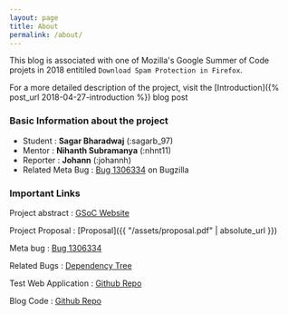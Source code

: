 ```yaml
---
layout: page
title: About
permalink: /about/
---
```


This blog is associated with one of Mozilla's Google Summer of Code projets in 2018 entitiled `Download Spam Protection in Firefox`.

For a more detailed description of the project, visit the [Introduction]({% post_url 2018-04-27-introduction %}) blog post

### Basic Information about the project

- Student : **Sagar Bharadwaj** (:sagarb_97)
- Mentor : **Nihanth Subramanya** (:nhnt11)
- Reporter : **Johann** (:johannh)
- Related Meta Bug : [Bug 1306334](https://bugzilla.mozilla.org/show_bug.cgi?id=1306334) on Bugzilla


### Important Links

Project abstract : [GSoC Website](https://summerofcode.withgoogle.com/projects/#4877582533656576)

Project Proposal : [Proposal]({{ "/assets/proposal.pdf" | absolute_url }})

Meta bug : [Bug 1306334](https://bugzilla.mozilla.org/show_bug.cgi?id=1306334)

Related Bugs : [Dependency Tree](https://bugzilla.mozilla.org/showdependencytree.cgi?id=1306334&hide_resolved=1)

Test Web Application : [Github Repo](https://github.com/SagarB-97/Download-Spam-Protection-in-Firefox)

Blog Code : [Github Repo](https://github.com/SagarB-97/Download-Spam-Protection-in-Firefox/tree/gh-pages)